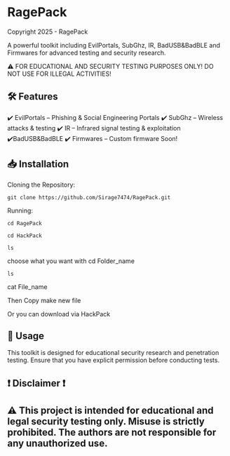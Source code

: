 # RagePack

Copyright 2025 - RagePack

A powerful toolkit including EvilPortals, SubGhz,  IR, BadUSB&BadBLE and Firmwares for advanced testing and security research.

⚠️ FOR EDUCATIONAL AND SECURITY TESTING PURPOSES ONLY! DO NOT USE FOR ILLEGAL ACTIVITIES!

## 🛠 Features

✔️ EvilPortals – Phishing & Social Engineering Portals ✔️ SubGhz – Wireless attacks & testing ✔️ IR – Infrared signal testing & exploitation  ✔️BadUSB&BadBLE ✔️ Firmwares – Custom firmware Soon!

## 📥 Installation

Cloning the Repository:
```
git clone https://github.com/Sirage7474/RagePack.git
```

Running:
```
cd RagePack
```

```
cd HackPack
```

```
ls
```
choose what you want with cd Folder_name

```
ls
```
cat File_name

Then Copy make new file

Or you can download via HackPack

## 📌 Usage

This toolkit is designed for educational security research and penetration testing. Ensure that you have explicit permission before conducting tests.

## ❗ Disclaimer ❗

## ⚠️ This project is intended for educational and legal security testing only. Misuse is strictly prohibited. The authors are not responsible for any unauthorized use.

